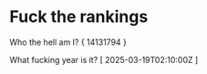 # Fuck the rankings

Who the hell am I?
{ 14131794 }

What fucking year is it?
[ 2025-03-19T02:10:00Z ]
